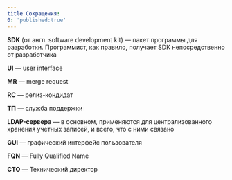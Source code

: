 ```yaml
---
title Сокращения:
0: 'published:true'
---
```


**SDK** (от англ. software development kit) — пакет программы для разработки. Программист, как правило, получает SDK непосредственно от разработчика

**UI** — user interface 

**MR** — merge request 

**RC** — релиз-кондидат 

**ТП** — служба поддержки 

**LDAP-сервера** — в основном, применяются для централизованного хранения учетных записей, и всего, что с ними связано 

**GUI** — графический интерфейс пользователя 

**FQN** — Fully Qualified Name

**СТО** — Технический директор
